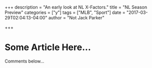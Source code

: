 +++
description = "An early look at NL X-Factors."
title = "NL Season Preview"
categories = ["y"]
tags = ["MLB", "Sport"]
date = "2017-03-29T02:04:13-04:00"
author = "Not Jack Parker"

+++

# Some Article Here...
Comments below...
